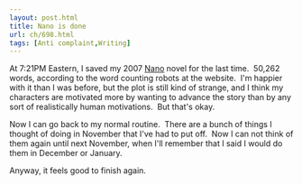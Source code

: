 ```yaml
---
layout: post.html
title: Nano is done
url: ch/698.html
tags: [Anti complaint,Writing]
---
```

At 7:21PM Eastern, I saved my 2007 [Nano](http://www.nanowrimo.org) novel for the last time.  50,262 words, according to the word counting robots at the website.  I'm happier with it than I was before, but the plot is still kind of strange, and I think my characters are motivated more by wanting to advance the story than by any sort of realistically human motivations.  But that's okay.

Now I can go back to my normal routine.  There are a bunch of things I thought of doing in November that I've had to put off.  Now I can not think of them again until next November, when I'll remember that I said I would do them in December or January.

Anyway, it feels good to finish again.
